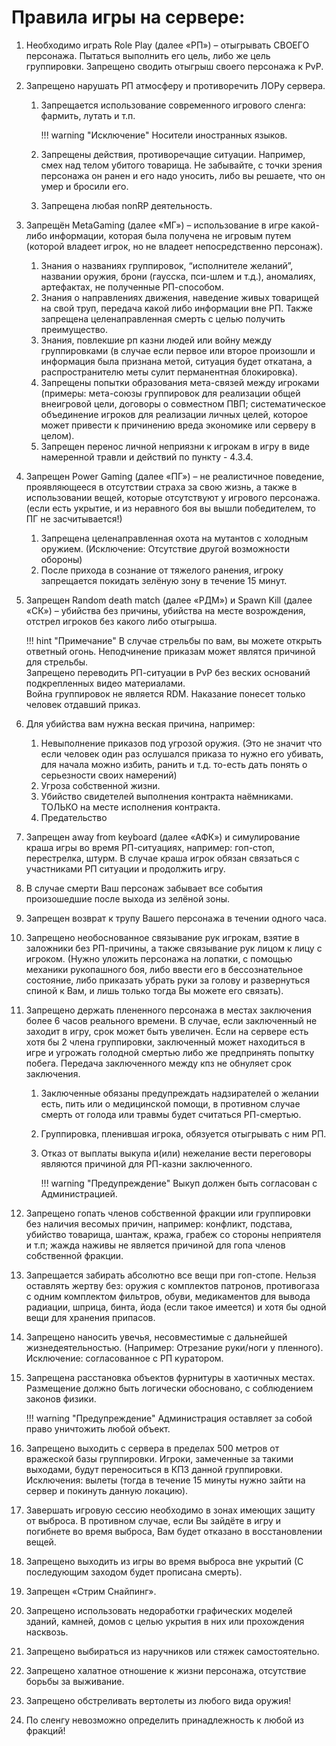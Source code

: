 # Правила игры на сервере:

1. Необходимо играть Role Play (далее «РП») – отыгрывать СВОЕГО персонажа. Пытаться выполнить его цель, либо же цель группировки. Запрещено сводить отыгрыш своего персонажа к PvP.
2. Запрещено нарушать РП атмосферу и противоречить ЛОРу сервера.

    1. Запрещается использование современного игрового сленга: фармить, лутать и т.п.

        !!! warning "Исключение"
            Носители иностранных языков.

    2. Запрещены действия, противоречащие ситуации. Например, смех над телом убитого товарища. Не забывайте, с точки зрения персонажа он ранен и его надо уносить, либо вы решаете, что он умер и бросили его.
    3. Запрещена любая nonRP деятельность.

3. Запрещён MetaGaming (далее «МГ») – использование в игре какой-либо информации, которая была получена не игровым путем (которой владеет игрок, но не владеет непосредственно персонаж).

    1. Знания о названиях группировок, “исполнителе желаний”, названии оружия, брони (гаусска, пси-шлем и т.д.), аномалиях, артефактах, не полученные РП-способом.
    2. Знания о направлениях движения, наведение живых товарищей на свой труп, передача какой либо информации вне РП. Также запрещена целенаправленная смерть с целью получить преимущество.  
    3. Знания, повлекшие рп казни людей или войну между группировками (в случае если первое или второе произошли и информация была признана метой, ситуация будет откатана, а распространителю меты сулит перманентная блокировка).
    4. Запрещены попытки образования мета-связей между игроками (примеры: мета-союзы группировок для реализации общей внеигровой цели, договоры о совместном ПВП; систематическое объединение игроков для реализации личных целей, которое может привести к причинению вреда экономике или серверу в целом).
    5. Запрещен перенос личной неприязни к игрокам в игру в виде намеренной травли и действий по пункту - 4.3.4.

4. Запрещен Power Gaming (далее «ПГ») – не реалистичное поведение, проявляющееся в отсутствии страха за свою жизнь, а также в использовании вещей, которые отсутствуют у игрового персонажа. (если есть укрытие, и из неравного боя вы вышли победителем, то ПГ не засчитывается!)

    1. Запрещена целенаправленная охота на мутантов с холодным оружием. (Исключение: Отсутствие другой возможности обороны)
    2. После прихода в сознание от тяжелого ранения, игроку запрещается покидать зелёную зону в течение 15 минут.

5. Запрещен Random death match (далее «РДМ») и Spawn Kill (далее «СК») – убийства без причины, убийства на месте возрождения, отстрел игроков без какого либо отыгрыша.

    !!! hint "Примечание"
        В случае стрельбы по вам, вы можете открыть ответный огонь. Неподчинение приказам может являтся причиной для стрельбы.  
        Запрещено переводить РП-ситуации в PvP без веских оснований подкрепленных видео материалами.  
                Война группировок не является RDM. Наказание понесет только человек отдавший приказ.

6. Для убийства вам нужна веская причина, например:

    1. Невыполнение приказов под угрозой оружия. (Это не значит что если человек один раз ослушался приказа то нужно его убивать, для начала можно избить, ранить и т.д. то-есть дать понять о серьезности своих намерений)
    2. Угроза собственной жизни.
    3. Убийство свидетелей выполнения контракта наёмниками. ТОЛЬКО на месте исполнения контракта.
    4. Предательство

7. Запрещен away from keyboard (далее «АФК») и симулирование краша игры во время РП-ситуациях, например: гоп-стоп, перестрелка, штурм. В случае краша игрок обязан связаться с участниками РП ситуации и продолжить игру.
8. В случае смерти Ваш персонаж забывает все события произошедшие после выхода из зелёной зоны.
9. Запрещен возврат к трупу Вашего персонажа в течении одного часа.
10. Запрещено необоснованное связывание рук игрокам, взятие в заложники без РП-причины, а также связывание рук лицом к лицу с игроком. (Нужно уложить персонажа на лопатки, с помощью механики рукопашного боя, либо ввести его в бессознательное состояние, либо приказать убрать руки за голову и развернуться спиной к Вам, и лишь только тогда Вы можете его связать).
11. Запрещено держать плененного персонажа в местах заключения более 6 часов реального времени. В случае, если заключенный не заходит в игру, срок может быть увеличен. Если на сервере есть хотя бы 2 члена группировки, заключенный может находиться в игре и угрожать голодной смертью либо же предпринять попытку побега. Передача заключенного между кпз не обнуляет срок заключения.

    1. Заключенные обязаны предупреждать надзирателей о желании есть, пить или о медицинской помощи, в противном случае смерть от голода или травмы будет считаться РП-смертью.
    2. Группировка, пленившая игрока, обязуется отыгрывать с ним РП.
    3. Отказ от выплаты выкупа и(или) нежелание вести переговоры являются причиной для РП-казни заключенного.

        !!! warning "Предупреждение"
            Выкуп должен быть согласован с Администрацией.

12. Запрещено гопать членов собственной фракции или группировки без наличия весомых причин, например: конфликт, подстава, убийство товарища, шантаж, кража, грабеж со стороны неприятеля и т.п; жажда наживы не является причиной для гопа членов собственной фракции.
13. Запрещается забирать абсолютно все вещи при гоп-стопе. Нельзя оставлять жертву без: оружия с комплектов патронов, противогаза с одним комплектом фильтров, обуви, медикаментов для вывода радиации, шприца, бинта, йода (если такое имеется) и хотя бы одной вещи для хранения припасов.
14. Запрещено наносить увечья, несовместимые с дальнейшей жизнедеятельностью. (Например: Отрезание руки/ноги у пленного). Исключение: согласованное с РП куратором.
15. Запрещена расстановка объектов фурнитуры в хаотичных местах. Размещение должно быть логически обосновано, с соблюдением законов физики.

    !!! warning "Предупреждение"
        Администрация оставляет за собой право уничтожить любой объект.

18. Запрещено выходить с сервера в пределах 500 метров от вражеской базы группировки. Игроки, замеченные за такими выходами, будут переноситься в КПЗ данной группировки. Исключения: вылеты (тогда в течение 15 минуты нужно зайти на сервер и покинуть данную локацию).
18. Завершать игровую сессию необходимо в зонах имеющих защиту от выброса. В противном случае, если Вы зайдёте в игру и погибнете во время выброса, Вам будет отказано в восстановлении вещей.  
19. Запрещено выходить из игры во время выброса вне укрытий (С последующим заходом будет прописана смерть).
20. Запрещен «Стрим Снайпинг».
21. Запрещено использовать недоработки графических моделей зданий, камней, домов с целью укрытия в них или прохождения насквозь.
22. Запрещено выбираться из наручников или стяжек самостоятельно.
24. Запрещено халатное отношение к жизни персонажа, отсутствие борьбы за выживание.
25. Запрещено обстреливать вертолеты из любого вида оружия!
27. По сленгу невозможно определить принадлежность к любой из фракций!
